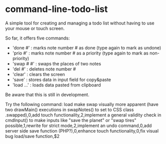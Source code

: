 # command-line-todo-list

A simple tool for creating and managing a todo list without having to use your mouse or touch screen.

So far, it offers five commands:
- 'done #' : marks note number # as done (type again to mark as undone)
- 'prio #' : marks note number # as a priority (type again to mark as non-priority)
- 'swap # #' : swaps the places of two notes
- 'del #' : deletes note number #
- 'clear' : clears the screen 
- 'save' : stores data in input field for copy&paste
- 'load ...' : loads data pasted from clipboard

Be aware that this is still in development.

Try the following command:
load make swap visually more apparent (have two drawMain() executions in swapNotes() to set to CSS class .swapped),$0,$add touch functionality,$2,$implement a general validity check in cmdInput() to make inputs like "save the planet" or "swap tires" possible,$1,$rewrite for strict mode,$2,$implement an undo command,$0,$add server side save function (PHP?),$0,$enhance touch functionality,$0,$fix visual bug load/save function,$2
